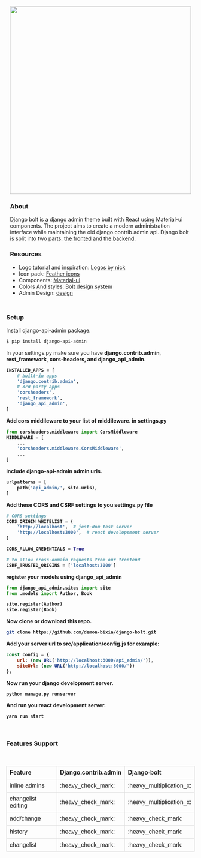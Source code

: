 <div style="padding:10px;">

<img src="src/assets/vectors/cover.svg" style="width:100%; height:500px;">


### About

<p>
Django bolt is a django admin theme built with React using Material-ui
components. The project aims to create a modern administration interface
while maintaining the old django.contrib.admin api.
Django bolt is split into two parts: <a href="https://github.com/demon-bixia/django-bolt">the fronted</a> 
and <a href="https://github.com/demon-bixia/django-api-admin">the backend</a>.
</p>

### Resources

* Logo tutorial and inspiration: <a href="https://www.youtube.com/watch?v=drUsOJQfFZM&ab_channel=LogosByNick">Logos by
  nick</a>
* Icon pack: <a href="https://feathericons.com/">Feather icons</a>
* Components: <a href="https://mui.com/">Material-ui</a>
* Colors And styles: <a href="https://www.figma.com/file/iDvC7g040k6XswfIaX5xzg/Django-bolt-admin?node-id=0%3A1">Bolt design system</a>
* Admin Design: <a href="https://www.figma.com/file/iDvC7g040k6XswfIaX5xzg/Django-bolt-admin?node-id=5%3A54">design </a>
</div>

### Setup

<p>Install django-api-admin package.</p>

```bash
$ pip install django-api-admin
```

<p>In your settings.py make sure you have <b>django.contrib.admin</b>, <b>rest_framework</b>,
<b>cors-headers<b>, and
<b>django_api_admin</b>.</p>

```python
INSTALLED_APPS = [
    # built-in apps
    'django.contrib.admin',
    # 3rd party apps
    'corsheaders',
    'rest_framework',
    'django_api_admin',
]
```

<p>Add cors middileware to your list of middileware. in settings.py</p>

```python
from corsheaders.middleware import CorsMiddleware
MIDDLEWARE = [
    ...
    'corsheaders.middleware.CorsMiddleware',
    ...
]
```

<p>include django-api-admin admin urls.</p>

```python
urlpatterns = [
    path('api_admin/', site.urls),
]
```

<p>Add these CORS and CSRF settings to you settings.py file</p>

```python
# CORS settings
CORS_ORIGIN_WHITELIST = (
    'http://localhost',  # jest-dom test server
    'http://localhost:3000',  # react developement server
)

CORS_ALLOW_CREDENTIALS = True

# to allow cross-domain requests from our frontend
CSRF_TRUSTED_ORIGINS = ['localhost:3000']
```

<p>register your models using django_api_admin</p>

```python
from django_api_admin.sites import site
from .models import Author, Book

site.register(Author)
site.register(Book)
```


<p>Now clone or download this repo.</p>

```bash
git clone https://github.com/demon-bixia/django-bolt.git
```

<p>Add your server url to src/application/config.js for example:</p>

```javascript
const config = {
    url: (new URL('http://localhost:8000/api_admin/')),
    siteUrl: (new URL('http://localhost:8000/'))
};
```

<p>Now run your django development server.</p>

```bash
python manage.py runserver
```

<p>And run you react development server.</p>

```bash
yarn run start
```

<br/>

### Features Support

<br/>

<table style="font-family: arial, sans-serif;  border-collapse: collapse;  width: 100%;">
  <tr>
    <th style="border: 1px solid #dddddd;text-align: left;  padding: 8px;">Feature</th>
    <th style="border: 1px solid #dddddd;text-align: left;  padding: 8px;">Django.contrib.admin</th>
    <th style="border: 1px solid #dddddd;text-align: left;  padding: 8px;">Django-bolt</th>
  </tr>
  
  <tr>
    <td style="border: 1px solid #dddddd;text-align: left;  padding: 8px;">inline admins</td>
    <td style="border: 1px solid #dddddd;text-align: left;  padding: 8px;">:heavy_check_mark:</td>
    <td style="border: 1px solid #dddddd;text-align: left;  padding: 8px;">:heavy_multiplication_x:</td>
  </tr>

  <tr>
    <td style="border: 1px solid #dddddd;text-align: left;  padding: 8px;">changelist editing</td>
    <td style="border: 1px solid #dddddd;text-align: left;  padding: 8px;">:heavy_check_mark:</td>
    <td style="border: 1px solid #dddddd;text-align: left;  padding: 8px;">:heavy_multiplication_x:</td>
  </tr>

  <tr>
    <td style="border: 1px solid #dddddd;text-align: left;  padding: 8px;">add/change</td>
    <td style="border: 1px solid #dddddd;text-align: left;  padding: 8px;">:heavy_check_mark:</td>
    <td style="border: 1px solid #dddddd;text-align: left;  padding: 8px;">:heavy_check_mark:</td>
  </tr>

  <tr>
    <td style="border: 1px solid #dddddd;text-align: left;  padding: 8px;">history</td>
    <td style="border: 1px solid #dddddd;text-align: left;  padding: 8px;">:heavy_check_mark:</td>
    <td style="border: 1px solid #dddddd;text-align: left;  padding: 8px;">:heavy_check_mark:</td>
  </tr>

  <tr>
    <td style="border: 1px solid #dddddd;text-align: left;  padding: 8px;">changelist</td>
    <td style="border: 1px solid #dddddd;text-align: left;  padding: 8px;">:heavy_check_mark:</td>
    <td style="border: 1px solid #dddddd;text-align: left;  padding: 8px;">:heavy_check_mark:</td>
  </tr>
</table>
